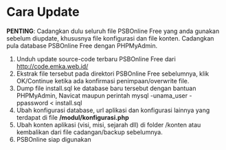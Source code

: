 # Cara Update #
**PENTING**: Cadangkan dulu seluruh file PSBOnline Free yang anda gunakan sebelum diupdate, khususnya file konfigurasi dan file konten. Cadangkan pula database PSBOnline Free dengan PHPMyAdmin.

  1. Unduh update source-code terbaru PSBOnline Free dari http://code.emka.web.id/
  1. Ekstrak file tersebut pada direktori PSBOnline Free sebelumnya, klik OK/Continue ketika ada konfirmasi penimpaan/overwrite file.
  1. Dump file install.sql ke database baru tersebut dengan bantuan PHPMyAdmin, Navicat maupun perintah mysql -unama\_user -ppassword < install.sql
  1. Ubah konfigurasi database, url aplikasi dan konfigurasi lainnya yang terdapat di file **/modul/konfigurasi.php**
  1. Ubah konten aplikasi (visi, misi, sejarah dll) di folder /konten atau kembalikan dari file cadangan/backup sebelumnya.
  1. PSBOnline siap digunakan